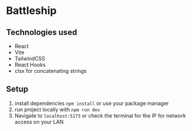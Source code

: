 # Battleship

## Technologies used

- React
- Vite
- TailwindCSS
- React Hooks
- clsx for concatenating strings

## Setup

1. install dependencies `npm install` or use your package manager
2. run project locally with `npm run dev`
3. Navigate to `localhost:5173` or check the terminal for the IP for network access on your LAN
